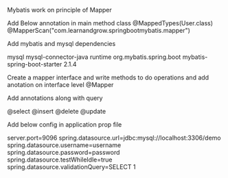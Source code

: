 Mybatis work on principle of Mapper

Add Below annotation in main method class
@MappedTypes(User.class)
@MapperScan("com.learnandgrow.springbootmybatis.mapper")

Add mybatis and mysql dependencies

<dependency>
			<groupId>mysql</groupId>
			<artifactId>mysql-connector-java</artifactId>
			<scope>runtime</scope>
</dependency>
<dependency>
			<groupId>org.mybatis.spring.boot</groupId>
			<artifactId>mybatis-spring-boot-starter</artifactId>
			<version>2.1.4</version>
</dependency>

Create a mapper interface and write methods to do operations
and add anotation on interface level
@Mapper

Add annotations along with query

@select
@insert
@delete
@update

Add below config in application prop file

server.port=9096
spring.datasource.url=jdbc:mysql://localhost:3306/demo
spring.datasource.username=username
spring.datasource.password=password
spring.datasource.testWhileIdle=true
spring.datasource.validationQuery=SELECT 1




